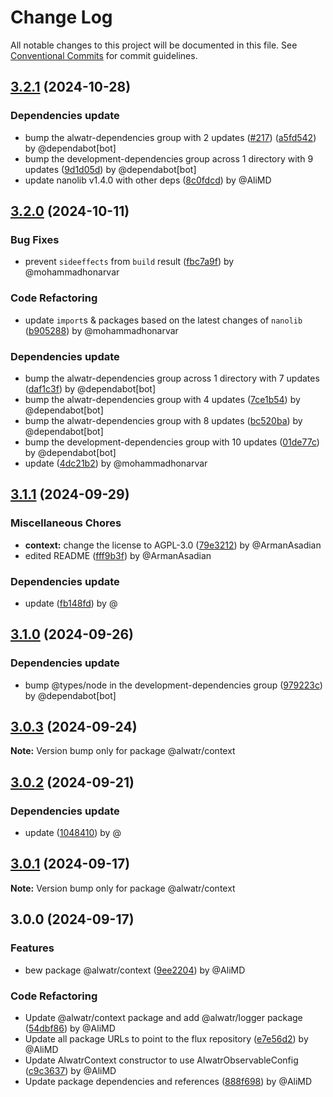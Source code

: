 # Change Log

All notable changes to this project will be documented in this file.
See [Conventional Commits](https://conventionalcommits.org) for commit guidelines.

## [3.2.1](https://github.com/Alwatr/flux/compare/v3.2.0...v3.2.1) (2024-10-28)

### Dependencies update

* bump the alwatr-dependencies group with 2 updates ([#217](https://github.com/Alwatr/flux/issues/217)) ([a5fd542](https://github.com/Alwatr/flux/commit/a5fd542e8866589a4edcaaf4312bdc4f322dc59f)) by @dependabot[bot]
* bump the development-dependencies group across 1 directory with 9 updates ([9d1d05d](https://github.com/Alwatr/flux/commit/9d1d05d33e259fd810138a37b36adc910b71c4bb)) by @dependabot[bot]
* update nanolib v1.4.0 with other deps ([8c0fdcd](https://github.com/Alwatr/flux/commit/8c0fdcd4a827790f7c97bfbf7119ba315450f822)) by @AliMD

## [3.2.0](https://github.com/Alwatr/flux/compare/v3.1.1...v3.2.0) (2024-10-11)

### Bug Fixes

* prevent `sideeffects` from `build` result ([fbc7a9f](https://github.com/Alwatr/flux/commit/fbc7a9f21898e3a96f28ce4a105460af0cf513eb)) by @mohammadhonarvar

### Code Refactoring

* update `import`s & packages based on the latest changes of `nanolib` ([b905288](https://github.com/Alwatr/flux/commit/b9052881b7549207c01b0eef92dc459d44b56ac0)) by @mohammadhonarvar

### Dependencies update

* bump the alwatr-dependencies group across 1 directory with 7 updates ([daf1c3f](https://github.com/Alwatr/flux/commit/daf1c3f7ef8d17cf7388df2676b5fe808616ba57)) by @dependabot[bot]
* bump the alwatr-dependencies group with 4 updates ([7ce1b54](https://github.com/Alwatr/flux/commit/7ce1b54235cc2fd4f386052e7a4c4d324cc74888)) by @dependabot[bot]
* bump the alwatr-dependencies group with 8 updates ([bc520ba](https://github.com/Alwatr/flux/commit/bc520ba6ac7ed6bcff2c4a3eea81d1a2e502b0cf)) by @dependabot[bot]
* bump the development-dependencies group with 10 updates ([01de77c](https://github.com/Alwatr/flux/commit/01de77cd1d9fdfb6db06ebd5035c43e46cc8aa17)) by @dependabot[bot]
* update ([4dc21b2](https://github.com/Alwatr/flux/commit/4dc21b2bf01d7176aea6e0d81cdc3e1f77b97e0f)) by @mohammadhonarvar

## [3.1.1](https://github.com/Alwatr/flux/compare/v3.1.0...v3.1.1) (2024-09-29)

### Miscellaneous Chores

* **context:** change the license to AGPL-3.0 ([79e3212](https://github.com/Alwatr/flux/commit/79e32129b6477b3ad79157ed9002e725096b9bc2)) by @ArmanAsadian
* edited README ([fff9b3f](https://github.com/Alwatr/flux/commit/fff9b3f6ccc52e2257bdfe306e032ded07497b4a)) by @ArmanAsadian

### Dependencies update

* update ([fb148fd](https://github.com/Alwatr/flux/commit/fb148fdbe7f84acc3eda625e5e8c5773747d32e9)) by @

## [3.1.0](https://github.com/Alwatr/flux/compare/v3.0.3...v3.1.0) (2024-09-26)

### Dependencies update

* bump @types/node in the development-dependencies group ([979223c](https://github.com/Alwatr/flux/commit/979223c3cdbb002a926e72e1a7f79c82ff7395d4)) by @dependabot[bot]

## [3.0.3](https://github.com/Alwatr/flux/compare/v3.0.2...v3.0.3) (2024-09-24)

**Note:** Version bump only for package @alwatr/context

## [3.0.2](https://github.com/Alwatr/flux/compare/v3.0.1...v3.0.2) (2024-09-21)

### Dependencies update

* update ([1048410](https://github.com/Alwatr/flux/commit/1048410efb300bb0a0ab7eae9734ca8f7f9d83a8)) by @

## [3.0.1](https://github.com/Alwatr/flux/compare/v3.0.0...v3.0.1) (2024-09-17)

**Note:** Version bump only for package @alwatr/context

## 3.0.0 (2024-09-17)

### Features

* bew package @alwatr/context ([9ee2204](https://github.com/Alwatr/flux/commit/9ee220484fd99654d1303851c2e03f2bd0b308a3)) by @AliMD

### Code Refactoring

* Update @alwatr/context package and add @alwatr/logger package ([54dbf86](https://github.com/Alwatr/flux/commit/54dbf86b1b503bea6d539679d4c1f5ac151d550d)) by @AliMD
* Update all package URLs to point to the flux repository ([e7e56d2](https://github.com/Alwatr/flux/commit/e7e56d252d4a0e1b4b1fa20c06e8b61b1b7242ae)) by @AliMD
* Update AlwatrContext constructor to use AlwatrObservableConfig ([c9c3637](https://github.com/Alwatr/flux/commit/c9c363768b52c426abdc29d94a82433a8473c05d)) by @AliMD
* Update package dependencies and references ([888f698](https://github.com/Alwatr/flux/commit/888f6987553a410e561da9fe21c0655f8f935db0)) by @AliMD
